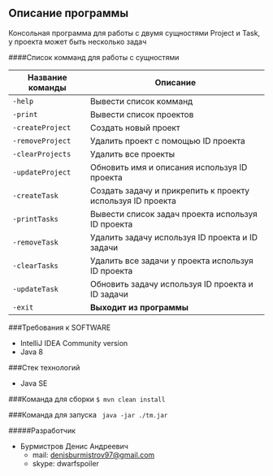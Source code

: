 ## Описание программы
Консольная программа для работы с двумя сущностями Project и Task, у проекта может быть несколько задач

####Список комманд для работы с сущностями

| Название команды | Описание                    |
| ------------- | ------------------------------ |
| `-help`      | Вывести список комманд      |
| `-print`   | Вывести список проектов     |
| `-createProject`      | Создать новый проект       |
| `-removeProject`   | Удалить проект с помощью ID проекта    |
| `-clearProjects`      | Удалить все проекты      |
| `-updateProject`      | Обновить имя и описания используя ID проекта      |
| `-createTask`   | Создать задачу и прикрепить к проекту используя ID проекта     |
| `-printTasks`      |  Вывести список задач проекта используя ID проекта       |
| `-removeTask`   | Удалить задачу используя ID проекта и ID задачи     |
| `-clearTasks`      | Удалить все задачи у проекта используя ID проекта       |
| `-updateTask`      | Обновить задачу используя ID проекта и ID задачи      |
| `-exit`   | **Выходит из программы**     |

###Требования к SOFTWARE

- IntelliJ IDEA Community version
- Java 8

###Стек технологий
- Java SE

###Команда для сборки
`$ mvn clean install`

###Команда для запуска
` java -jar ./tm.jar`

#####Разработчик
+ Бурмистров Денис Андреевич
	+ mail: denisburmistrov97@gmail.com
	+ skype: dwarfspoiler
